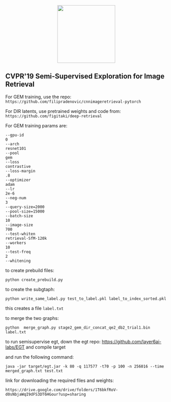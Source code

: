 <p align="center">
<a href="https://layer6.ai/"><img src="https://github.com/layer6ai-labs/DropoutNet/blob/master/logs/logobox.jpg" width="180"></a>
</p>

## CVPR'19 Semi-Supervised Exploration for Image Retrieval
For GEM training, use the repo:
``` https://github.com/filipradenovic/cnnimageretrieval-pytorch```

For DIR latents, use pretrained weights and code from:
```https://github.com/figitaki/deep-retrieval ```

For GEM training params are:
``` '/media/himanshu/himanshu-dsk2/jeremy/copied_code/cnnimageretrieval-pytorch/export'
--gpu-id
0
--arch
resnet101
--pool
gem
--loss
contrastive
--loss-margin
.8
--optimizer
adam
--lr
2e-6
--neg-num
3
--query-size=2000
--pool-size=15000
--batch-size
10
--image-size
700
--test-whiten
retrieval-SfM-120k
--workers
10
--test-freq
2
--whitening
```

to create prebuild files:

    python create_prebuild.py

to create the subgtaph:

    python write_same_label.py test_to_label.pkl label_to_index_sorted.pkl

this creates a file `label.txt`

to merge the two graphs:

    python  merge_graph.py stage2_gem_dir_concat_qe2_db2_trial1.bin label.txt


to run semisupervise egt, down the egt repo: https://github.com/layer6ai-labs/EGT and compile target


and run the following command:

    java -jar target/egt.jar -k 80 -q 117577 -t70 -p 100 -n 256016 --time merged_graph.txt test.txt


link for downloading the required files and weights:

`https://drive.google.com/drive/folders/1T6bkfRoV-d0sNbjaWqI9dFS3DT6HGour?usp=sharing`
